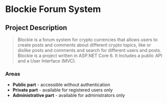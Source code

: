 Blockie Forum System
====================

## Project Description
>Blockie is a forum system for crypto currencies that allows users to create posts and comments about different crypto topics, like or dislike posts and comments and search for different users and posts.
>Blockie is a project written in ASP.NET Core 6. It Includes a public API and a User Interface (MVC).

### Areas
* **Public part** -  accessible without authentication
* **Private part** - available for registered users only
* **Administrative part** - available for administrators only

